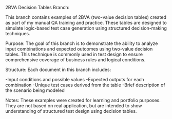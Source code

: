 2BVA Decision Tables Branch:

This branch contains examples of 2BVA (two-value decision tables) created as part of my manual QA training and practice.
These tables are designed to simulate logic-based test case generation using structured decision-making techniques.

Purpose:
The goal of this branch is to demonstrate the ability to analyze input combinations and expected outcomes using two-value decision tables.
This technique is commonly used in test design to ensure comprehensive coverage of business rules and logical conditions.

Structure:
Each document in this branch includes:

-Input conditions and possible values 
-Expected outputs for each combination
-Unique test cases derived from the table
-Brief description of the scenario being modeled

Notes:
These examples were created for learning and portfolio purposes.
They are not based on real application, but are intended to show understanding of structured test design using decision tables.
